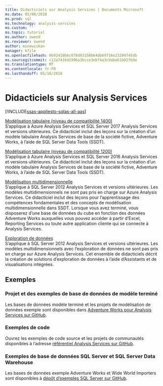 ```yaml
---
title: Didacticiels sur Analysis Services | Documents Microsoft
ms.date: 05/08/2018
ms.prod: sql
ms.technology: analysis-services
ms.custom: ''
ms.topic: tutorial
ms.author: owend
ms.reviewer: owend
author: minewiskan
manager: kfile
ms.openlocfilehash: 0b92410b6c078d83158b64db69716e23204745db
ms.sourcegitcommit: c12a7416d1996a3bcce3ebf4a3c9abe61b02fb9e
ms.translationtype: MT
ms.contentlocale: fr-FR
ms.lasthandoff: 05/10/2018
---
```

# <a name="analysis-services-tutorials"></a>Didacticiels sur Analysis Services
[!INCLUDE[ssas-appliesto-sqlas-all-aas](../includes/ssas-appliesto-sqlas-all-aas.md)]

[Modélisation tabulaire (niveau de compatibilité 1400)](tutorial-tabular-1400/as-adventure-works-tutorial.md)   
S’applique à Azure Analysis Services et SQL Server 2017 Analysis Services et versions ultérieures. Ce didacticiel inclut des leçons sur la création d’un modèle tabulaire Analysis Services de base de la société fictive, Adventure Works, à l’aide de SQL Server Data Tools (SSDT). 

[Modélisation tabulaire (niveau de compatibilité 1200)](../analysis-services/tabular-modeling-adventure-works-tutorial.md)  
S’applique à Azure Analysis Services et SQL Server 2016 Analysis Services et versions ultérieures. Ce didacticiel inclut des leçons sur la création d’un modèle tabulaire Analysis Services de base de la société fictive, Adventure Works, à l’aide de SQL Server Data Tools (SSDT).  
  
[Modélisation multidimensionnelle](../analysis-services/multidimensional-modeling-adventure-works-tutorial.md)  
S’applique à SQL Server 2012 Analysis Services et versions ultérieures. Les modèles multidimensionnels ne sont pas pris en charge sur Azure Analysis Services. Ce didacticiel inclut des leçons pour l’apprentissage des compétences fondamentales et des concepts de modélisation multidimensionnelle dans SSDT. Lorsque vous avez terminé, vous disposerez d’une base de données du cube en fonction des données Adventure Works auxquelles vous pouvez accéder à partir d’Excel, Reporting Services ou toute autre application cliente qui se connecte à Analysis Services.  
  
[Exploration de données](../analysis-services/data-mining-tutorials-analysis-services.md)  
S’applique à SQL Server 2012 Analysis Services et versions ultérieures. Les modèles multidimensionnels avec l’exploration de données ne sont pas pris en charge sur Azure Analysis Services. Cet ensemble de didacticiels décrit la création de solutions d’exploration de données à l’aide d’Assistants et de visualisations intégrées.  
  
  
## <a name="samples"></a>Exemples 
### <a name="project-and-completed-model-database-samples"></a>Projet et des exemples de base de données de modèle terminé
Les bases de données modèle terminé et les projets de modélisation de données exemple sont disponibles dans [Adventure Works pour Analysis Services sur GitHub](https://github.com/Microsoft/sql-server-samples/releases/tag/adventureworks-analysis-services).

### <a name="code-samples"></a>Exemples de code
Ouvrez les exemples de code source et les projets de communautés disponibles à l’adresse [référentiel Analysis Services sur GitHub](https://github.com/Microsoft/Analysis-Services).

### <a name="sql-server-database-and-sql-server-data-warehouse-samples"></a>Exemples de base de données SQL Server et SQL Server Data Warehouse  
Les bases de données exemple Adventure Works et Wide World Importers sont disponibles à [dépôt d’exemples SQL Server sur GitHub](https://github.com/Microsoft/sql-server-samples).
  
  
  
